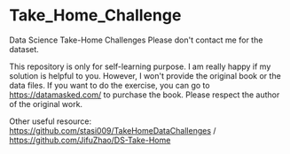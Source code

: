 # Take_Home_Challenge
Data Science Take-Home Challenges
Please don't contact me for the dataset.

This repository is only for self-learning purpose. I am really happy if my solution is helpful to you. However, I won't provide the original book or the data files. If you want to do the exercise, you can go to https://datamasked.com/ to purchase the book. Please respect the author of the original work.


Other useful resource: https://github.com/stasi009/TakeHomeDataChallenges / https://github.com/JifuZhao/DS-Take-Home
